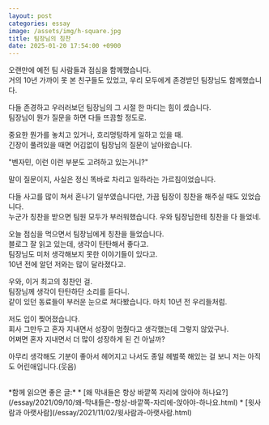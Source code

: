 ```yaml
---
layout: post
categories: essay
image: /assets/img/h-square.jpg
title: 팀장님의 칭찬
date: 2025-01-20 17:54:00 +0900
---
```


오랜만에 예전 팀 사람들과 점심을 함께했습니다.  
거의 10년 가까이 못 본 친구들도 있었고, 우리 모두에게 존경받던 팀장님도 함께했습니다.

다들 존경하고 우러러보던 팀장님의 그 시절 한 마디는 힘이 셌습니다.  
팀장님이 뭔가 질문을 하면 다들 뜨끔할 정도로.

중요한 뭔가를 놓치고 있거나, 흐리멍텅하게 일하고 있을 때.  
긴장이 풀려있을 때면 어김없이 팀장님의 질문이 날아왔습니다.

"벤자민, 이런 이런 부분도 고려하고 있는거니?"

말이 질문이지, 사실은 정신 똑바로 차리고 일하라는 가르침이었습니다.

다들 사고를 많이 쳐서 혼나기 일쑤였습니다만, 가끔 팀장이 칭찬을 해주실 때도 있었습니다.  
누군가 칭찬을 받으면 팀원 모두가 부러워했습니다. 우와 팀장님한테 칭찬을 다 들었네.

오늘 점심을 먹으면서 팀장님에게 칭찬을 들었습니다.  
블로그 잘 읽고 있는데, 생각이 탄탄해서 좋다고.  
팀장님도 미처 생각해보지 못한 이야기들이 있다고.  
10년 전에 알던 저와는 많이 달라졌다고.

우와, 이거 최고의 칭찬인 걸.  
팀장님께 생각이 탄탄하단 소리를 듣다니.  
같이 있던 동료들이 부러운 눈으로 쳐다봤습니다. 마치 10년 전 우리들처럼.

저도 입이 찢어졌습니다.  
회사 그만두고 혼자 지내면서 성장이 멈췄다고 생각했는데 그렇지 않았구나.  
어쩌면 혼자 지내면서 더 많이 성장하게 된 건 아닐까?

아무리 생각해도 기분이 좋아서 헤어지고 나서도 종일 헤벌쭉 해있는 걸 보니 저는 아직도 어린애입니다.(웃음)

<br>
*함께 읽으면 좋은 글:*
* [왜 막내들은 항상 바깥쪽 자리에 앉아야 하나요?](/essay/2021/09/10/왜-막내들은-항상-바깥쪽-자리에-앉아야-하나요.html)
* [윗사람과 아랫사람](/essay/2021/11/02/윗사람과-아랫사람.html)
